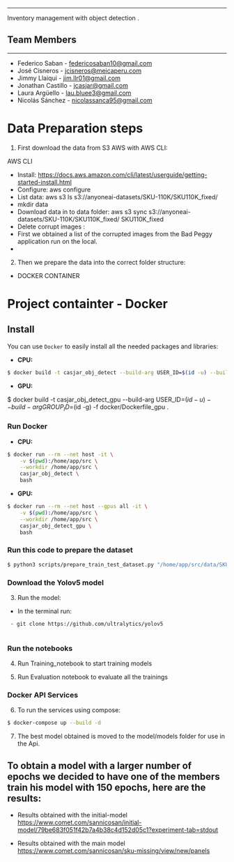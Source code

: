 ---------------------------------------------------
  Inventory management with object detection .

## Team Members
---------------------------------------------------
  + Federico Saban - federicosaban10@gmail.com
  + José Cisneros - jcisneros@meicaperu.com
  + Jimmy Llaiqui - jim.llr01@gmail.com
  + Jonathan Castillo - jcasjar@gmail.com
  + Laura Argüello  - lau.bluee3@gmail.com
  + Nicolás Sánchez - nicolassanca95@gmail.com

# Data Preparation steps

1. First download the data from S3 AWS with AWS CLI:

AWS CLI
- Install: https://docs.aws.amazon.com/cli/latest/userguide/getting-started-install.html
- Configure: aws configure
- List data: aws s3 ls s3://anyoneai-datasets/SKU-110K/SKU110K_fixed/
- mkdir data
- Download data in to data folder: aws s3 sync s3://anyoneai-datasets/SKU-110K/SKU110K_fixed/ SKU110K_fixed
- Delete corrupt images : 
 - First we obtained a list of the corrupted images from the Bad Peggy 
   application run on the local.
 - 

2. Then we prepare the data into the correct folder structure: 

- DOCKER CONTAINER
# Project containter - Docker

## Install
You can use `Docker` to easily install all the needed packages and libraries:

- **CPU:**

```bash
$ docker build -t casjar_obj_detect --build-arg USER_ID=$(id -u) --build-arg GROUP_ID=$(id -g) -f docker/Dockerfile .
```
- **GPU:**

$ docker build -t casjar_obj_detect_gpu --build-arg USER_ID=$(id -u) --build-arg GROUP_ID=$(id -g) -f docker/Dockerfile_gpu .

### Run Docker

- **CPU:**
```bash
$ docker run --rm --net host -it \
    -v $(pwd):/home/app/src \
    --workdir /home/app/src \
    casjar_obj_detect \
    bash
```

- **GPU:**
```bash
$ docker run --rm --net host --gpus all -it \
    -v $(pwd):/home/app/src \
    --workdir /home/app/src \
    casjar_obj_detect_gpu \
    bash

```
### Run this code to prepare the dataset
```bash 
$ python3 scripts/prepare_train_test_dataset.py "/home/app/src/data/SKU110K_fixed/images" "/home/app/src/data/SKU110K_fixed/annotations" "/home/app/src/data/SKU110K_fixed/data_v2"
```
### Download the Yolov5 model

3. Run the model: 
- In the terminal run:
```bash
 - git clone https://github.com/ultralytics/yolov5
 
```
### Run the notebooks

4. Run Training_notebook to start training models

5. Run Evaluation notebook to evaluate all the trainings


### Docker API Services

6. To run the services using compose:

```bash
$ docker-compose up --build -d
```
7. The best model obtained is moved to the model/models folder for use in the Api.

## To obtain a model with a larger number of epochs we decided to have one of the members train his model with 150 epochs, here are the results:

- Results obtained with the initial-model
https://www.comet.com/sannicosan/initial-model/79be683f051f42b7a4b38c4d152d05c1?experiment-tab=stdout

- Results obtained with the main model
https://www.comet.com/sannicosan/sku-missing/view/new/panels 